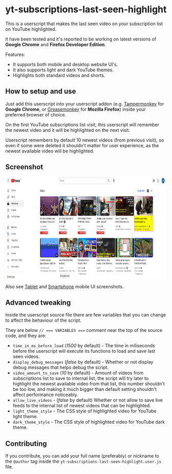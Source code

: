 # yt-subscriptions-last-seen-highlight
This is a userscript that makes the last seen video on your subscription list on YouTube highlighted.

It have been tested and it's reported to be working on latest versions of **Google Chrome** and **Firefox Developer Edition**.

Features:

* It supports both mobile and desktop website UI's.
* It also supports light and dark YouTube themes.
* Highlights both standard videos and shorts.

## How to setup and use

Just add this userscript into your userscript addon (e.g. [Tampermonkey](https://www.tampermonkey.net/) for **Google Chrome**, or [Greasemonkey](https://www.greasespot.net/) for **Mozilla Firefox**) inside your preferred browser of choice.

On the first YouTube subscriptions list visit, this userscript will remember the newest video and it will be highlighted on the next visit.

Userscript remembers by default 10 newest videos (from previous visit), so even if some were deleted it shouldn't matter for user experience, as the newest available video will be highlighted.

## Screenshot
  <img alt="Desktop UI screenshot" align="center" src="/screenshots/desktop.png" height="320px">

  Also see [Tablet](/screenshots/mobile-1.png) and [Smartphone](/screenshots/mobile-2.png) mobile UI screenshots.

## Advanced tweaking
Inside the userscript source file there are few variables that you can change to affect the behaviour of the script.

They are below `// === VARIABLES ===` comment near the top of the source code, and they are:

* `time_in_ms_before_load` (*1500* by default) - The time in miliseconds before the userscript will execute its functions to load and save last seen videos.
* `display_debug_messages` (*false* by default) - Whether or not display debug messages that helps debug the script.
* `video_amount_to_save` (*10* by default) - Amount of videos from subscriptions list to save to internal list, the script will try later to highlight the newest available video from that list, this number shouldn't be too low, and making it much bigger than default setting shouldn't affect performance noticeably.
* `allow_live_videos` - (*false* by default) Whether or not allow to save live feeds to the internal list of newest videos that can be highlighted.
* `light_theme_style` - The CSS style of highlighted video for YouTube light theme.
* `dark_theme_style` - The CSS style of highlighted video for YouTube dark theme.

## Contributing

If you contribute, you can add your full name (preferably) or nickname to the `@author` tag inside the `yt-subscriptions-last-seen-highlight.user.js` file.
